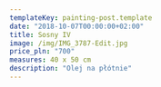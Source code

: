 ```yaml
---
templateKey: painting-post.template
date: "2018-10-07T00:00:00+02:00"
title: Sosny IV
image: /img/IMG_3787-Edit.jpg
price_pln: "700"
measures: 40 x 50 cm
description: "Olej na płótnie"
---
```

